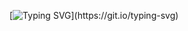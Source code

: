 [![Typing SVG](https://readme-typing-svg.demolab.com?font=Special+Elite&size=24&duration=2000&pause=500&color=F7D3E8F1&background=000000F8&center=true&vCenter=true&multiline=true&repeat=false&random=false&width=870&height=80&lines=Hey!+I+am+Daksh+Tyagi!;Welcome+to+my+GitHub+Profile!)](https://git.io/typing-svg)





<!--
**dakshtyagi0002/dakshtyagi0002** is a ✨ _special_ ✨ repository because its `README.md` (this file) appears on your GitHub profile.

Here are some ideas to get you started:

- 🔭 I’m currently working on ...
- 🌱 I’m currently learning ...
- 👯 I’m looking to collaborate on ...
- 🤔 I’m looking for help with ...
- 💬 Ask me about ...
- 📫 How to reach me: ...
- 😄 Pronouns: ...
- ⚡ Fun fact: ...
-->
